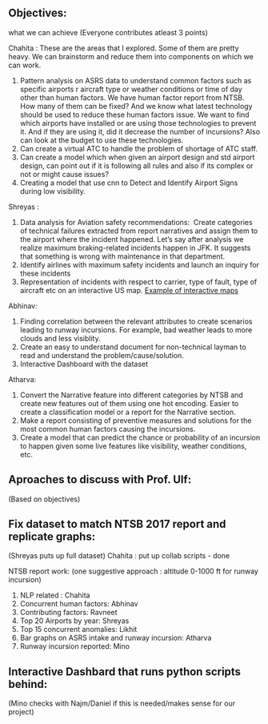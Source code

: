 ## Objectives: 
what we can achieve
(Everyone contributes atleast 3 points)

Chahita : These are the areas that I explored. Some of them are pretty heavy. We can brainstorm and reduce them into components on which we can work. 
1. Pattern analysis on ASRS data to understand common factors such as specific airports r aircraft type or weather conditions or time of day other than human factors. We have human factor report from NTSB. How many of them can be fixed? And we know what latest technology should be used to reduce these human factors issue. We want to find which airports have installed or are using those technologies to prevent it. And if they are using it, did it decrease the number of incursions? Also can look at the budget to use these technologies.
2. Can create a virtual ATC to handle the problem of shortage of ATC staff.
3. Can create a model which when given an airport design and std airport design, can point out if it is following all rules and also if its complex or not or might cause issues?
4. Creating a model that use cnn to Detect and Identify Airport Signs during low visibility.

Shreyas :
1. Data analysis for Aviation safety recommendations:  Create categories of technical failures extracted from report narratives and assign them to the airport where the incident happened. Let’s say after analysis we realize maximum braking-related incidents happen in JFK. It suggests that something is wrong with maintenance in that department.
2. Identify airlines with maximum safety incidents and launch an inquiry for these incidents
3. Representation of incidents with respect to carrier, type of fault, type of aircraft etc on an interactive US map. [Example of interactive maps](https://www.tableau.com/learn/articles/interactive-map-and-data-visualization-examples) 

Abhinav:
1. Finding correlation between the relevant attributes to create scenarios leading to runway incursions. For example, bad weather leads to more clouds and less visiblity.
2. Create an easy to understand document for non-technical layman to read and understand the problem/cause/solution.
3. Interactive Dashboard with the dataset

Atharva:
1. Convert the Narrative feature into different categories by NTSB and create new features out of them using one hot encoding. Easier to create a classification model or a report for the Narrative section.
2. Make a report consisting of preventive measures and solutions for the most common human factors causing the incursions.
3. Create a model that can predict the chance or probability of an incursion to happen given some live features like visibility, weather conditions, etc.

## Aproaches to discuss with Prof. Ulf:
(Based on objectives)

## Fix dataset to match NTSB 2017 report and replicate graphs:
(Shreyas puts up full dataset)
Chahita : put up collab scripts  - done

NTSB report work: (one suggestive approach : altitude 0-1000 ft for runway incursion)
1. NLP related : Chahita
2. Concurrent human factors: Abhinav
3. Contributing factors: Ravneet
4. Top 20 Airports by year: Shreyas
5. Top 15 concurrent anomalies: Likhit
6. Bar graphs on ASRS intake and runway incursion: Atharva
7. Runway incursion reported: Mino

## Interactive Dashbard that runs python scripts behind:
(Mino checks with Najm/Daniel if this is needed/makes sense for our project)
